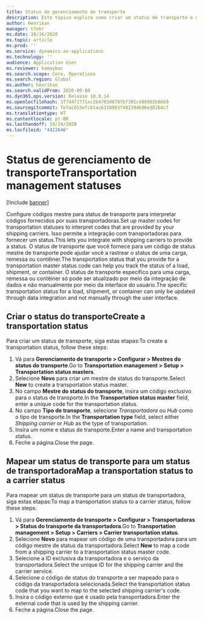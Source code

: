 ```yaml
---
title: Status de gerenciamento de transporte
description: Este tópico explica como criar um status de transporte e mapear esse status para um status de transportadora.
author: Henrikan
manager: tfehr
ms.date: 10/16/2020
ms.topic: article
ms.prod: ''
ms.service: dynamics-ax-applications
ms.technology: ''
audience: Application User
ms.reviewer: kamaybac
ms.search.scope: Core, Operations
ms.search.region: Global
ms.author: henrikan
ms.search.validFrom: 2020-09-08
ms.dyn365.ops.version: Release 10.0.14
ms.openlocfilehash: 3f7d471771ec2b4703d878fbf395cd90902b6669
ms.sourcegitcommit: fe7ac653efcb1ac6318083f482394b96ed82b4c7
ms.translationtype: HT
ms.contentlocale: pt-BR
ms.lasthandoff: 10/29/2020
ms.locfileid: "4422646"
---
```

# <a name="transportation-management-statuses"></a><span data-ttu-id="fb8ec-103">Status de gerenciamento de transporte</span><span class="sxs-lookup"><span data-stu-id="fb8ec-103">Transportation management statuses</span></span>

[!include [banner](../includes/banner.md)]

<span data-ttu-id="fb8ec-104">Configure códigos mestre para status de transporte para interpretar códigos fornecidos por suas transportadoras.</span><span class="sxs-lookup"><span data-stu-id="fb8ec-104">Set up master codes for transportation statuses to interpret codes that are provided by your shipping carriers.</span></span> <span data-ttu-id="fb8ec-105">Isso permite a integração com transportadoras para fornecer um status.</span><span class="sxs-lookup"><span data-stu-id="fb8ec-105">This lets you integrate with shipping carriers to provide a status.</span></span> <span data-ttu-id="fb8ec-106">O status de transporte que você fornece para um código de status mestre de transporte pode ajudar você a rastrear o status de uma carga, remessa ou contêiner.</span><span class="sxs-lookup"><span data-stu-id="fb8ec-106">The transportation status that you provide for a transportation master status code can help you track the status of a load, shipment, or container.</span></span> <span data-ttu-id="fb8ec-107">O status de transporte específico para uma carga, remessa ou contêiner só pode ser atualizado por meio da integração de dados e não manualmente por meio da interface do usuário.</span><span class="sxs-lookup"><span data-stu-id="fb8ec-107">The specific transportation status for a load, shipment, or container can only be updated through data integration and not manually through the user interface.</span></span>

## <a name="create-a-transportation-status"></a><span data-ttu-id="fb8ec-108">Criar o status do transporte</span><span class="sxs-lookup"><span data-stu-id="fb8ec-108">Create a transportation status</span></span>

<span data-ttu-id="fb8ec-109">Para criar um status de transporte, siga estas etapas:</span><span class="sxs-lookup"><span data-stu-id="fb8ec-109">To create a transportation status, follow these steps:</span></span>

1. <span data-ttu-id="fb8ec-110">Vá para **Gerenciamento de transporte \> Configurar \> Mestres do status do transporte**.</span><span class="sxs-lookup"><span data-stu-id="fb8ec-110">Go to **Transportation management \> Setup \> Transportation status masters**.</span></span>
1. <span data-ttu-id="fb8ec-111">Selecione **Novo** para criar um mestre de status do transporte.</span><span class="sxs-lookup"><span data-stu-id="fb8ec-111">Select **New** to create a transportation status master.</span></span>
1. <span data-ttu-id="fb8ec-112">No campo **Mestre do status do transporte**, insira um código exclusivo para o status de transporte.</span><span class="sxs-lookup"><span data-stu-id="fb8ec-112">In the **Transportation status master** field, enter a unique code for the transportation status.</span></span>
1. <span data-ttu-id="fb8ec-113">No campo **Tipo de transporte**, selecione *Transportadora* ou *Hub* como o tipo de transporte.</span><span class="sxs-lookup"><span data-stu-id="fb8ec-113">In the **Transportation type** field, select either *Shipping carrier* or *Hub* as the type of transportation.</span></span>
1. <span data-ttu-id="fb8ec-114">Insira um nome e status de transporte.</span><span class="sxs-lookup"><span data-stu-id="fb8ec-114">Enter a name and transportation status.</span></span>
1. <span data-ttu-id="fb8ec-115">Feche a página.</span><span class="sxs-lookup"><span data-stu-id="fb8ec-115">Close the page.</span></span>

## <a name="map-a-transportation-status-to-a-carrier-status"></a><span data-ttu-id="fb8ec-116">Mapear um status de transporte para um status de transportadora</span><span class="sxs-lookup"><span data-stu-id="fb8ec-116">Map a transportation status to a carrier status</span></span>

<span data-ttu-id="fb8ec-117">Para mapear um status de transporte para um status de transportadora, siga estas etapas:</span><span class="sxs-lookup"><span data-stu-id="fb8ec-117">To map a transportation status to a carrier status, follow these steps:</span></span>

1. <span data-ttu-id="fb8ec-118">Vá para **Gerenciamento de transporte \> Configurar \> Transportadoras \> Status do transporte da transportadora**.</span><span class="sxs-lookup"><span data-stu-id="fb8ec-118">Go to **Transportation management \> Setup \> Carriers \> Carrier transportation status**.</span></span>
1. <span data-ttu-id="fb8ec-119">Selecione **Novo** para mapear um código de uma transportadora para um código mestre de status da transportadora.</span><span class="sxs-lookup"><span data-stu-id="fb8ec-119">Select **New** to map a code from a shipping carrier to a transportation status master code.</span></span>
1. <span data-ttu-id="fb8ec-120">Selecione a ID exclusiva da transportadora e o serviço da transportadora.</span><span class="sxs-lookup"><span data-stu-id="fb8ec-120">Select the unique ID for the shipping carrier and the carrier service.</span></span>
1. <span data-ttu-id="fb8ec-121">Selecione o código de status do transporte a ser mapeado para o código da transportadora selecionada.</span><span class="sxs-lookup"><span data-stu-id="fb8ec-121">Select the transportation status code that you want to map to the selected shipping carrier's code.</span></span>
1. <span data-ttu-id="fb8ec-122">Insira o código externo que é usado pela transportadora.</span><span class="sxs-lookup"><span data-stu-id="fb8ec-122">Enter the external code that is used by the shipping carrier.</span></span>
1. <span data-ttu-id="fb8ec-123">Feche a página.</span><span class="sxs-lookup"><span data-stu-id="fb8ec-123">Close the page.</span></span>
